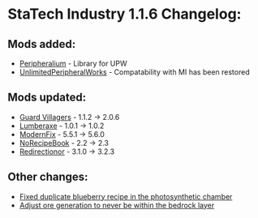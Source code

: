 # StaTech Industry 1.1.6 Changelog:

## Mods added:
- [Peripheralium](https://www.curseforge.com/minecraft/mc-mods/peripheralium) - Library for UPW
- [UnlimitedPeripheralWorks](https://www.curseforge.com/minecraft/mc-mods/unlimitedperipheralworks) - Compatability with MI has been restored

## Mods updated:
- [Guard Villagers](https://www.curseforge.com/minecraft/mc-mods/guard-villagers-fabric) - 1.1.2 -> 2.0.6
- [Lumberaxe](https://www.curseforge.com/minecraft/mc-mods/lumberaxe) - 1.0.1 -> 1.0.2
- [ModernFix](https://www.curseforge.com/minecraft/mc-mods/modernfix) - 5.5.1 -> 5.6.0
- [NoRecipeBook](https://www.curseforge.com/minecraft/mc-mods/norecipebook-fabric) - 2.2 -> 2.3
- [Redirectionor](https://www.curseforge.com/minecraft/mc-mods/redirectionor) - 3.1.0 -> 3.2.3

## Other changes:
- [Fixed duplicate blueberry recipe in the photosynthetic chamber](https://github.com/TheStaticVoid/StaTech-Industry/issues/357)
- [Adjust ore generation to never be within the bedrock layer](https://github.com/TheStaticVoid/StaTech-Industry/issues/351)
